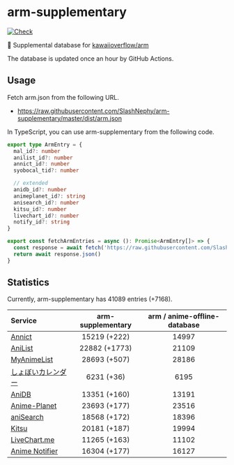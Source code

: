 # arm-supplementary

[![Check](https://github.com/SlashNephy/arm-supplementary/actions/workflows/check-node.yml/badge.svg)](https://github.com/SlashNephy/arm-supplementary/actions/workflows/check-node.yml)

💊 Supplemental database for [kawaiioverflow/arm](https://github.com/kawaiioverflow/arm)

The database is updated once an hour by GitHub Actions.

## Usage

Fetch arm.json from the following URL.

- https://raw.githubusercontent.com/SlashNephy/arm-supplementary/master/dist/arm.json

In TypeScript, you can use arm-supplementary from the following code.

```TypeScript
export type ArmEntry = {
  mal_id?: number
  anilist_id?: number
  annict_id?: number
  syobocal_tid?: number

  // extended
  anidb_id?: number
  animeplanet_id?: string
  anisearch_id?: number
  kitsu_id?: number
  livechart_id?: number
  notify_id?: string
}

export const fetchArmEntries = async (): Promise<ArmEntry[]> => {
  const response = await fetch('https://raw.githubusercontent.com/SlashNephy/arm-supplementary/master/dist/arm.json')
  return await response.json()
}
```

## Statistics

Currently, arm-supplementary has 41089 entries (+7168).

| Service                                     | arm-supplementary | arm / anime-offline-database |
| :------------------------------------------ | :---------------: | :--------------------------: |
| [Annict](https://annict.com)                |   15219 (+222)    |            14997             |
| [AniList](https://anilist.co)               |   22882 (+1773)   |            21109             |
| [MyAnimeList](https://myanimelist.net)      |   28693 (+507)    |            28186             |
| [しょぼいカレンダー](https://cal.syoboi.jp) |    6231 (+36)     |             6195             |
| [AniDB](https://anidb.net)                  |   13351 (+160)    |            13191             |
| [Anime-Planet](https://anime-planet.com)    |   23693 (+177)    |            23516             |
| [aniSearch](https://anisearch.com)          |   18568 (+172)    |            18396             |
| [Kitsu](https://kitsu.io)                   |   20181 (+187)    |            19994             |
| [LiveChart.me](https://livechart.me)        |   11265 (+163)    |            11102             |
| [Anime Notifier](https://notify.moe)        |   16304 (+177)    |            16127             |
